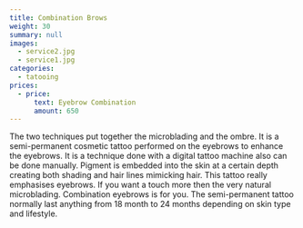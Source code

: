 ```yaml
---
title: Combination Brows
weight: 30
summary: null
images:
  - service2.jpg
  - service1.jpg
categories:
  - tatooing
prices:
  - price:
      text: Eyebrow Combination
      amount: 650
---
```

The two techniques put together the microblading and the ombre. It is a semi-permanent cosmetic tattoo performed on the eyebrows to enhance the eyebrows. It is a technique done with a digital tattoo machine also can be done manually. Pigment is embedded into the skin at a certain depth creating both shading and hair lines mimicking hair. This tattoo really emphasises eyebrows. If you want a touch more then the very natural microblading. Combination eyebrows is for you. The semi-permanent tattoo normally last anything from 18 month to 24 months depending on skin type and lifestyle.
